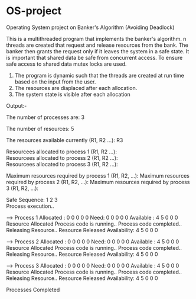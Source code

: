 # OS-project
Operating System project on Banker's Algorithm (Avoiding Deadlock)


This is a multithreaded program that implements the banker's algorithm.
n threads are created that request and release resources from the bank. 
The banker then grants the request only if it leaves the system in a safe state. 
It is important that shared data be safe from concurrent access. 
To ensure safe access to shared data mutex locks are used.

1. The program is dynamic such that the threads are created at run time based on 
the input from the user. 
2. The resources are diaplaced after each allocation. 
3. The system state is visible after each allocation



Output:-

 The number of processes are: 3

 The number of resources: 5

 The resources available currently (R1, R2 ...): R3


 Resourcees allocated to process 1 (R1, R2 ...):  
 Resourcees allocated to process 2 (R1, R2 ...):  
 Resourcees allocated to process 3 (R1, R2 ...):  

 Maximum resources required by process 1 (R1, R2, ...): 
 Maximum resources required by process 2 (R1, R2, ...): 
 Maximum resources required by process 3 (R1, R2, ...): 


Safe Sequence: 1  2  3  
Process execution.. 


--> Process 1
	 Allocated :   0  0  0  0  0
	 Need:   0  0  0  0  0
	Available :   4  5  0  0  0
	 Resource Allocated
	Process code is running.. 
	Process code completed.. 
	 Releasing Resource.. 
	 Resource Released 
	 Availability:   4  5  0  0  0
 

--> Process 2
	 Allocated :   0  0  0  0  0
	 Need:   0  0  0  0  0
	Available :   4  5  0  0  0
	 Resource Allocated
	Process code is running.. 
	Process code completed.. 
	 Releasing Resource.. 
	 Resource Released 
	 Availability:   4  5  0  0  0
 

--> Process 3
	 Allocated :   0  0  0  0  0
	 Need:   0  0  0  0  0
	Available :   4  5  0  0  0
	 Resource Allocated
	Process code is running.. 
	Process code completed.. 
	 Releasing Resource.. 
	 Resource Released 
	 Availability:   4  5  0  0  0
 

Processes Completed 
